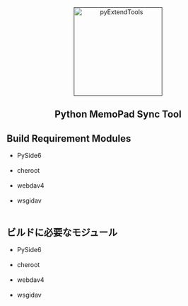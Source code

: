 <div align="center">
	<a href="">
	<img width="200px" height="200px" alt="pyExtendTools" src="https://raw.githubusercontent.com/CrossDarkrix//MemoPadSyncTool/master/Images/MemoSync.png"></a>
</div>

<h2 align="center">Python MemoPad Sync Tool</h2>

<div>
	<h2>Build Requirement Modules</h2>
	<ul>
		<li>PySide6</li><br>
		<li>cheroot<br></li><br>
		<li>webdav4</li><br>
		<li>wsgidav</li><br>
	</ul>
</div>

<div>
	<h2>ビルドに必要なモジュール</h2>
	<ul>
		<li>PySide6</li><br>
		<li>cheroot<br></li><br>
		<li>webdav4</li><br>
		<li>wsgidav</li><br>
	</ul>
</div>